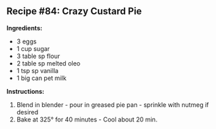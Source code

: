 ## Recipe #84: Crazy Custard Pie

**Ingredients:**
- 3 eggs
- 1 cup sugar
- 3 table sp flour
- 2 table sp melted oleo
- 1 tsp sp vanilla
- 1 big can pet milk

**Instructions:**
1. Blend in blender - pour in greased pie pan - sprinkle with nutmeg if desired
2. Bake at 325° for 40 minutes - Cool about 20 min.